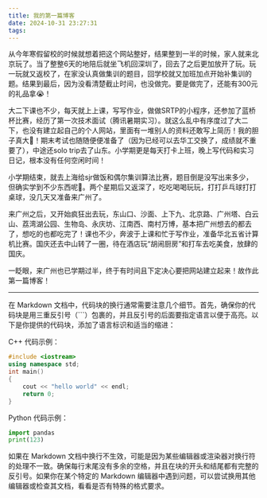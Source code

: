 ```yaml
---
title: 我的第一篇博客
date: 2024-10-31 23:27:31
tags:
---
```


从今年寒假留校的时候就想着把这个网站整好，结果整到一半的时候，家人就来北京玩了。当了整整6天的地陪后就坐飞机回深圳了，回去了之后更加放开了玩。玩一玩就又返校了，在家没认真做集训的题目，回学校就又加班加点开始补集训的题。结果到最后，因为没看清楚截止时间，也没做完。要是做完了，还能有300元的礼品拿😭！

大二下课也不少，每天就上上课，写写作业，做做SRTP的小程序，还参加了蓝桥杯比赛，经历了第一次技术面试（腾讯暑期实习）。就这么乱中有序度过了大二下，也没有建立起自己的个人网站，里面有一堆别人的资料还敢写上简历！我的胆子真大🫠！期末考试也随随便便准备了（因为已经可以去华工交换了，成绩就不重要了），中途还solo trip去了山东。小学期更是每天打卡上班，晚上写代码和实习日记，根本没有任何空闲时间！

小学期结束，就去上海给sjr做饭和偶尔集训算法比赛，题目倒是没写出来多少，但确实学到不少东西呢🫥。两个星期后又返深了，吃吃喝喝玩玩，打打乒乓球打打桌球，没几天又准备来广州了。

来广州之后，又开始疯狂出去玩，东山口、沙面、上下九、北京路、广州塔、白云山、荔湾湖公园、生物岛、永庆坊、江南西、南村万博，基本把广州想去的都去了，想吃的也都吃完了！课也不少，奔波于上课和忙于写作业，准备华北五省计算机比赛。国庆还去中山转了一圈，待在酒店玩“胡闹厨房”和打车去吃美食，放肆的国庆。

一眨眼，来广州也已学期过半，终于有时间且下定决心要把网站建立起来！故作此第一篇博客！

---

在 Markdown 文档中，代码块的换行通常需要注意几个细节。首先，确保你的代码块是用三重反引号（```）包裹的，并且反引号的后面要指定语言以便于高亮。以下是你提供的代码块，添加了语言标识和适当的缩进：

C++ 代码示例：

```cpp
#include <iostream>   
using namespace std;  
int main()  
{  
    cout << "hello world" << endl;  
    return 0;  
}  
```

Python 代码示例：

```python
import pandas  
print(123)  
```

如果在 Markdown 文档中换行不生效，可能是因为某些编辑器或渲染器对换行符的处理不一致。确保每行末尾没有多余的空格，并且在块的开头和结尾都有完整的反引号。如果你在某个特定的 Markdown 编辑器中遇到问题，可以尝试换用其他编辑器或检查其文档，看看是否有特殊的格式要求。
